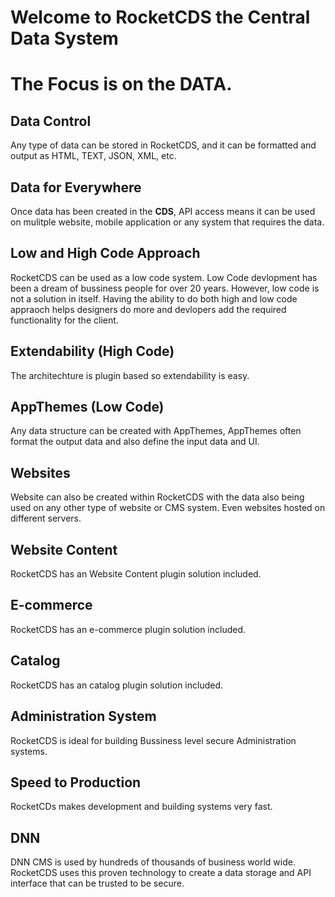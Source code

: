 # Welcome to RocketCDS the **C**entral **D**ata **S**ystem
# The Focus is on the **DATA**.

## Data Control 
Any type of data can be stored in RocketCDS, and it can be formatted and output as HTML, TEXT, JSON, XML, etc. 

## Data for Everywhere

Once data has been created in the **CDS**, API access means it can be used on mulitple website, mobile application or any system that requires the data.

## Low and High Code Approach
RocketCDS can be used as a low code system.  Low Code devlopment has been a dream of bussiness people for over 20 years.  However, low code is not a solution in itself.  Having  the ability to do both high and low code appraoch helps designers do more and devlopers add the required functionality for the client.   

## Extendability (High Code)

The architechture is plugin based so extendability is easy.  

## AppThemes (Low Code)

Any data structure can be created with AppThemes, AppThemes often format the output data and also define the input data and UI.

## Websites

Website can also be created within RocketCDS with the data also being used on any other type of website or CMS system.  Even websites hosted on different servers.

## Website Content
RocketCDS has an Website Content plugin solution included.

## E-commerce
RocketCDS has an e-commerce plugin solution included.

## Catalog
RocketCDS has an catalog plugin solution included.

## Administration System
RocketCDS is ideal for building Bussiness level secure Administration systems. 

## Speed to Production
RocketCDs makes development and building systems very fast. 

## DNN
DNN CMS is used by hundreds of thousands of business world wide.  RocketCDS uses this proven technology to create a data storage and API interface that can be trusted to be secure.

